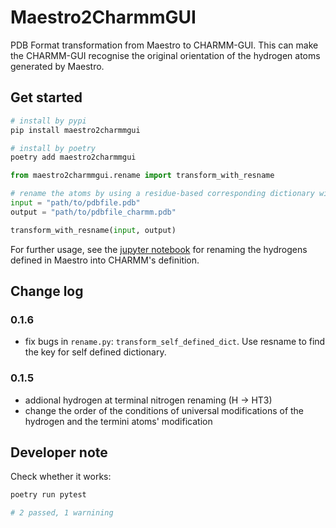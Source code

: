 # Maestro2CharmmGUI
PDB Format transformation from Maestro to CHARMM-GUI. This can make the CHARMM-GUI recognise the original orientation of the hydrogen atoms generated by Maestro.

## Get started
``` bash
# install by pypi
pip install maestro2charmmgui

# install by poetry
poetry add maestro2charmmgui
```

```python
from maestro2charmmgui.rename import transform_with_resname

# rename the atoms by using a residue-based corresponding dictionary with a single function
input = "path/to/pdbfile.pdb"
output = "path/to/pdbfile_charmm.pdb"

transform_with_resname(input, output)

```
For further usage, see the [jupyter notebook](https://github.com/fornililab/Maestro2CharmmGUI/rename_Hs.ipynb) for renaming the hydrogens defined in Maestro into CHARMM's definition. 

## Change log
### 0.1.6
* fix bugs in `rename.py`: `transform_self_defined_dict`. Use resname to find the key for self defined dictionary.

### 0.1.5
* addional hydrogen at terminal nitrogen renaming (H -> HT3)
* change the order of the conditions of universal modifications of the hydrogen and the termini atoms' modification

## Developer note
Check whether it works:

```bash
poetry run pytest

# 2 passed, 1 warnining
```